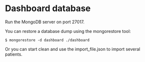 # Dashboard database

Run the MongoDB server on port 27017.

You can restore a database dump using the mongorestore tool:

```
$ mongorestore -d dashboard ./dashboard
```

Or you can start clean and use the import_file.json to import several patients.